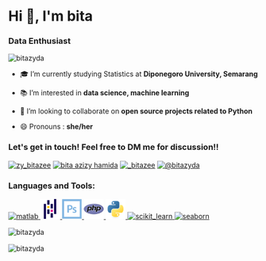 <h1 align="left">Hi 👋, I'm bita</h1>
<h3 align="left">Data Enthusiast</h3>

<p align="left"> <img src="https://komarev.com/ghpvc/?username=bitazyda&label=Profile%20views&color=0e75b6&style=flat" alt="bitazyda" /> </p>

- 🎓 I’m currently studying Statistics at **Diponegoro University, Semarang**

- 📚 I’m interested in **data science, machine learning**

- 👥 I’m looking to collaborate on **open source projects related to Python**

- 😄 Pronouns : **she/her**

<h3 align="left">Let's get in touch! Feel free to DM me for discussion!!</h3>
<p align="left">
<a href="https://twitter.com/zy_bitazee" target="blank"><img align="center" src="https://raw.githubusercontent.com/rahuldkjain/github-profile-readme-generator/master/src/images/icons/Social/twitter.svg" alt="zy_bitazee" height="30" width="40" /></a>
<a href="https://linkedin.com/in/bita azizy hamida" target="blank"><img align="center" src="https://raw.githubusercontent.com/rahuldkjain/github-profile-readme-generator/master/src/images/icons/Social/linked-in-alt.svg" alt="bita azizy hamida" height="30" width="40" /></a>
<a href="https://instagram.com/_bitazee" target="blank"><img align="center" src="https://raw.githubusercontent.com/rahuldkjain/github-profile-readme-generator/master/src/images/icons/Social/instagram.svg" alt="_bitazee" height="30" width="40" /></a>
<a href="https://medium.com/@bitazyda" target="blank"><img align="center" src="https://raw.githubusercontent.com/rahuldkjain/github-profile-readme-generator/master/src/images/icons/Social/medium.svg" alt="@bitazyda" height="30" width="40" /></a>
</p>

<h3 align="left">Languages and Tools:</h3>
<p align="left"> <a href="https://www.mathworks.com/" target="_blank" rel="noreferrer"> <img src="https://upload.wikimedia.org/wikipedia/commons/2/21/Matlab_Logo.png" alt="matlab" width="40" height="40"/> </a> <a href="https://pandas.pydata.org/" target="_blank" rel="noreferrer"> <img src="https://raw.githubusercontent.com/devicons/devicon/2ae2a900d2f041da66e950e4d48052658d850630/icons/pandas/pandas-original.svg" alt="pandas" width="40" height="40"/> </a> <a href="https://www.photoshop.com/en" target="_blank" rel="noreferrer"> <img src="https://raw.githubusercontent.com/devicons/devicon/master/icons/photoshop/photoshop-line.svg" alt="photoshop" width="40" height="40"/> </a> <a href="https://www.php.net" target="_blank" rel="noreferrer"> <img src="https://raw.githubusercontent.com/devicons/devicon/master/icons/php/php-original.svg" alt="php" width="40" height="40"/> </a> <a href="https://www.python.org" target="_blank" rel="noreferrer"> <img src="https://raw.githubusercontent.com/devicons/devicon/master/icons/python/python-original.svg" alt="python" width="40" height="40"/> </a> <a href="https://scikit-learn.org/" target="_blank" rel="noreferrer"> <img src="https://upload.wikimedia.org/wikipedia/commons/0/05/Scikit_learn_logo_small.svg" alt="scikit_learn" width="40" height="40"/> </a> <a href="https://seaborn.pydata.org/" target="_blank" rel="noreferrer"> <img src="https://seaborn.pydata.org/_images/logo-mark-lightbg.svg" alt="seaborn" width="40" height="40"/> </a> </p>

<p><img align="center" src="https://github-readme-stats.vercel.app/api/top-langs?username=bitazyda&show_icons=true&locale=en&layout=compact" alt="bitazyda" /></p>

<p><img align="center" src="https://github-readme-streak-stats.herokuapp.com/?user=bitazyda&" alt="bitazyda" /></p>
